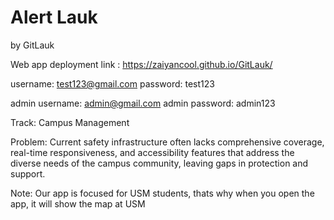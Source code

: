 # Alert Lauk
by GitLauk

Web app deployment link : https://zaiyancool.github.io/GitLauk/

username: test123@gmail.com
password: test123

admin username: admin@gmail.com
admin password: admin123

Track: Campus Management

Problem: Current safety infrastructure often lacks comprehensive coverage, real-time responsiveness, and accessibility features that address the diverse needs of the campus community, leaving gaps in protection and support.


Note: Our app is focused for USM students, thats why when you open the app, it will show the map at USM
